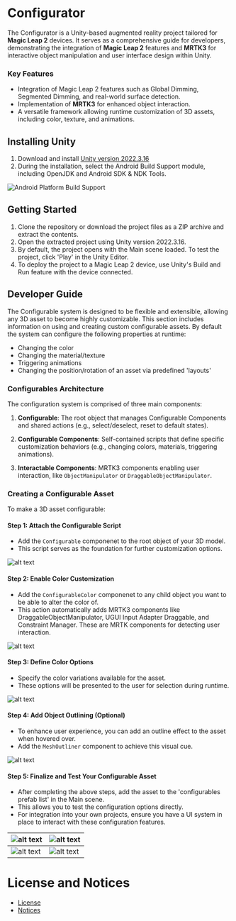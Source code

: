 # Configurator

The Configurator is a Unity-based augmented reality project tailored for **Magic Leap 2** devices. It serves as a comprehensive guide for developers, demonstrating the integration of **Magic Leap 2** features and **MRTK3** for interactive object manipulation and user interface design within Unity.

### Key Features

- Integration of Magic Leap 2 features such as Global Dimming, Segmented Dimming, and real-world surface detection.
- Implementation of **MRTK3** for enhanced object interaction.
- A versatile framework allowing runtime customization of 3D assets, including color, texture, and animations.

## Installing Unity

1. Download and install [Unity version 2022.3.16](https://unity.com/releases/editor/archive)
2. During  the installation, select the Android Build Support module, including OpenJDK and Android SDK & NDK Tools.

![Android Platform Build Support](Assets/Resources/ReadMeResources/androidplatformsupport.PNG)

## Getting Started

1. Clone the repository or download the project files as a ZIP archive and extract the contents.
2. Open the extracted project using Unity version 2022.3.16.
3. By default, the project opens with the Main scene loaded. To test the project, click 'Play' in the Unity Editor.
4. To deploy the project to a Magic Leap 2 device, use Unity's Build and Run feature with the device connected.

## Developer Guide

The Configurable system is designed to be flexible and extensible, allowing any 3D asset to become highly customizable. This section includes information on using and creating custom configurable assets. By default the system can configure the following properties at runtime:

- Changing the color
- Changing the material/texture
- Triggering animations
- Changing the position/rotation of an asset via predefined 'layouts'

### Configurables Architecture

The configuration system is comprised of three main components:

1. **Configurable**: The root object that manages Configurable Components and shared actions (e.g., select/deselect, reset to default states).

2. **Configurable Components**: Self-contained scripts that  define specific customization behaviors (e.g., changing colors, materials, triggering animations).

3. **Interactable Components**: MRTK3 components enabling user interaction, like `ObjectManipulator` or `DraggableObjectManipulator`.

### Creating a Configurable Asset

To make a 3D asset configurable:

#### Step 1: Attach the Configurable Script
- Add the `Configurable` componenet to the root object of your 3D model.
- This script serves as the foundation for further customization options.

![alt text](Assets/Resources/ReadMeResources/MagicLeapConfigurableStep1.PNG)

#### Step 2: Enable Color Customization

- Add the `ConfigurableColor` componenet to any child object you want to be able to alter the color of.
- This action automatically adds MRTK3 components like DraggableObjectManipulator, UGUI Input Adapter Draggable, and Constraint Manager. These are MRTK components for detecting user interaction.

![alt text](Assets/Resources/ReadMeResources/MagicLeapConfigurableStep2.PNG)

#### Step 3: Define Color Options

- Specify the color variations available for the asset.
- These options will be presented to the user for selection during runtime.

![alt text](Assets/Resources/ReadMeResources/MagicLeapConfigurableStep3.PNG)

#### Step 4: Add Object Outlining (Optional)

- To enhance user experience, you can add an outline effect to the asset when hovered over.
- Add the `MeshOutliner` component to achieve this visual cue.

![alt text](Assets/Resources/ReadMeResources/MagicLeapConfigurableStep4.PNG)

#### Step 5: Finalize and Test Your Configurable Asset

- After completing the above steps, add the asset to the 'configurables prefab list' in the Main scene. 
- This allows you to test the configuration options directly.
- For integration into your own projects, ensure you have a UI system in place to interact with these configuration features.


| ![alt text](Assets/Resources/ReadMeResources/MeshOutlineShowcase.gif) | ![alt text](Assets/Resources/ReadMeResources/DraggableShowcase.gif)     |
|--------------------------------------------------------|--------------------------------------------------------|
| ![alt text](Assets/Resources/ReadMeResources/ColorChangeShowcase.gif) | ![alt text](Assets/Resources/ReadMeResources/ApplyAllColorShowcase.gif) |

# License and Notices

- [License](license.txt)
- [Notices](NOTICE.txt)
